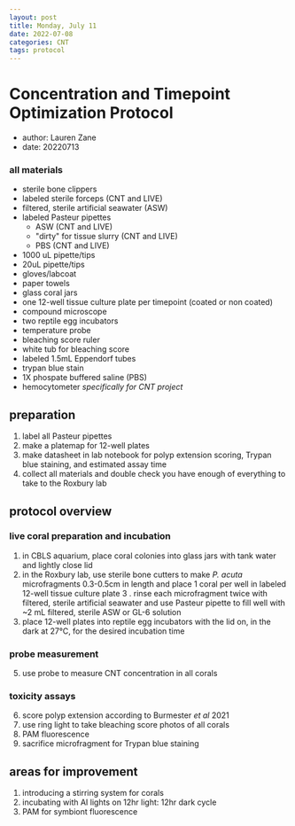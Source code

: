 ```yaml
---
layout: post
title: Monday, July 11
date: 2022-07-08
categories: CNT
tags: protocol
---
```

# Concentration and Timepoint Optimization Protocol
* author: Lauren Zane
* date: 20220713

### all materials

- sterile bone clippers
- labeled sterile forceps (CNT and LIVE)
- filtered, sterile artificial seawater (ASW)
- labeled Pasteur pipettes
  - ASW (CNT and LIVE)
  - "dirty" for tissue slurry (CNT and LIVE)
  - PBS (CNT and LIVE)
- 1000 uL pipette/tips
- 20uL pipette/tips
- gloves/labcoat
- paper towels
- glass coral jars
- one 12-well tissue culture plate per timepoint (coated or non coated)
- compound microscope
- two reptile egg incubators
- temperature probe
- bleaching score ruler
- white tub for bleaching score
- labeled 1.5mL Eppendorf tubes
- trypan blue stain
- 1X phospate buffered saline (PBS)
- hemocytometer *specifically for CNT project*

## preparation
1. label all Pasteur pipettes
2. make a platemap for 12-well plates
3. make datasheet in lab notebook for polyp extension scoring, Trypan blue staining, and estimated assay time
4. collect all materials and double check you have enough of everything to take to the Roxbury lab

## protocol overview

### live coral preparation and incubation

1. in CBLS aquarium, place coral colonies into glass jars with tank water and lightly close lid
2. in the Roxbury lab, use sterile bone cutters to make *P. acuta* microfragments 0.3-0.5cm in length and place 1 coral per well in labeled 12-well tissue culture plate
3 . rinse each microfragment twice with filtered, sterile artificial seawater and use Pasteur pipette to fill well with ~2 mL filtered, sterile ASW or GL-6 solution
4. place 12-well plates into reptile egg incubators with the lid on, in the dark at 27°C, for the desired incubation time

### probe measurement

5. use probe to measure CNT concentration in all corals

### toxicity assays

6. score polyp extension according to Burmester *et al* 2021
7. use ring light to take bleaching score photos of all corals
8. PAM fluorescence
8. sacrifice microfragment for Trypan blue staining 

## areas for improvement

1. introducing a stirring system for corals
2. incubating with AI lights on 12hr light: 12hr dark cycle
2. PAM for symbiont fluorescence
